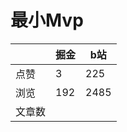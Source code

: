 # 最小Mvp

|        | 掘金 | b站  |
| ------ | ---- | ---- |
| 点赞   | 3    |  225   |
| 浏览   | 192    |  2485    |
| 文章数 |     |     |

